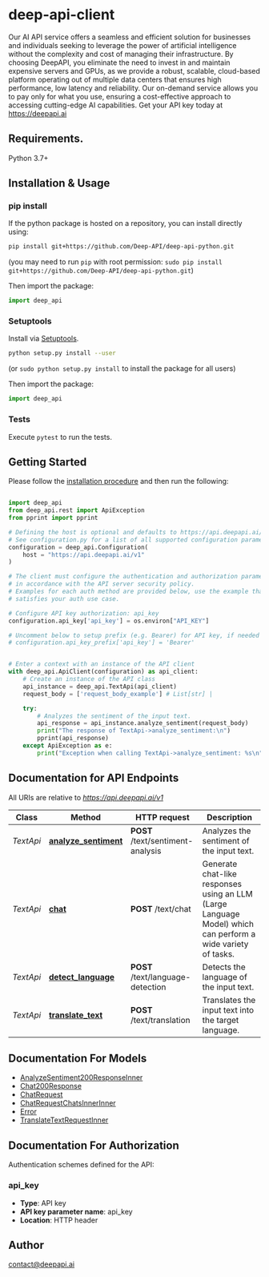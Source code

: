 # deep-api-client
Our AI API service offers a seamless and efficient solution for businesses and individuals seeking to leverage the power of artificial intelligence without the complexity and cost of managing their infrastructure. By choosing DeepAPI, you eliminate the need to invest in and maintain expensive servers and GPUs, as we provide a robust, scalable, cloud-based platform operating out of multiple data centers that ensures high performance, low latency and reliability. Our on-demand service allows you to pay only for what you use, ensuring a cost-effective approach to accessing cutting-edge AI capabilities. Get your API key today at https://deepapi.ai

## Requirements.

Python 3.7+

## Installation & Usage
### pip install

If the python package is hosted on a repository, you can install directly using:

```sh
pip install git+https://github.com/Deep-API/deep-api-python.git
```
(you may need to run `pip` with root permission: `sudo pip install git+https://github.com/Deep-API/deep-api-python.git`)

Then import the package:
```python
import deep_api
```

### Setuptools

Install via [Setuptools](http://pypi.python.org/pypi/setuptools).

```sh
python setup.py install --user
```
(or `sudo python setup.py install` to install the package for all users)

Then import the package:
```python
import deep_api
```

### Tests

Execute `pytest` to run the tests.

## Getting Started

Please follow the [installation procedure](#installation--usage) and then run the following:

```python

import deep_api
from deep_api.rest import ApiException
from pprint import pprint

# Defining the host is optional and defaults to https://api.deepapi.ai/v1
# See configuration.py for a list of all supported configuration parameters.
configuration = deep_api.Configuration(
    host = "https://api.deepapi.ai/v1"
)

# The client must configure the authentication and authorization parameters
# in accordance with the API server security policy.
# Examples for each auth method are provided below, use the example that
# satisfies your auth use case.

# Configure API key authorization: api_key
configuration.api_key['api_key'] = os.environ["API_KEY"]

# Uncomment below to setup prefix (e.g. Bearer) for API key, if needed
# configuration.api_key_prefix['api_key'] = 'Bearer'


# Enter a context with an instance of the API client
with deep_api.ApiClient(configuration) as api_client:
    # Create an instance of the API class
    api_instance = deep_api.TextApi(api_client)
    request_body = ['request_body_example'] # List[str] | 

    try:
        # Analyzes the sentiment of the input text.
        api_response = api_instance.analyze_sentiment(request_body)
        print("The response of TextApi->analyze_sentiment:\n")
        pprint(api_response)
    except ApiException as e:
        print("Exception when calling TextApi->analyze_sentiment: %s\n" % e)

```

## Documentation for API Endpoints

All URIs are relative to *https://api.deepapi.ai/v1*

Class | Method | HTTP request | Description
------------ | ------------- | ------------- | -------------
*TextApi* | [**analyze_sentiment**](docs/TextApi.md#analyze_sentiment) | **POST** /text/sentiment-analysis | Analyzes the sentiment of the input text.
*TextApi* | [**chat**](docs/TextApi.md#chat) | **POST** /text/chat | Generate chat-like responses using an LLM (Large Language Model) which can perform a wide variety of tasks.
*TextApi* | [**detect_language**](docs/TextApi.md#detect_language) | **POST** /text/language-detection | Detects the language of the input text.
*TextApi* | [**translate_text**](docs/TextApi.md#translate_text) | **POST** /text/translation | Translates the input text into the target language.


## Documentation For Models

 - [AnalyzeSentiment200ResponseInner](docs/AnalyzeSentiment200ResponseInner.md)
 - [Chat200Response](docs/Chat200Response.md)
 - [ChatRequest](docs/ChatRequest.md)
 - [ChatRequestChatsInnerInner](docs/ChatRequestChatsInnerInner.md)
 - [Error](docs/Error.md)
 - [TranslateTextRequestInner](docs/TranslateTextRequestInner.md)


<a id="documentation-for-authorization"></a>
## Documentation For Authorization


Authentication schemes defined for the API:
<a id="api_key"></a>
### api_key

- **Type**: API key
- **API key parameter name**: api_key
- **Location**: HTTP header


## Author

contact@deepapi.ai

